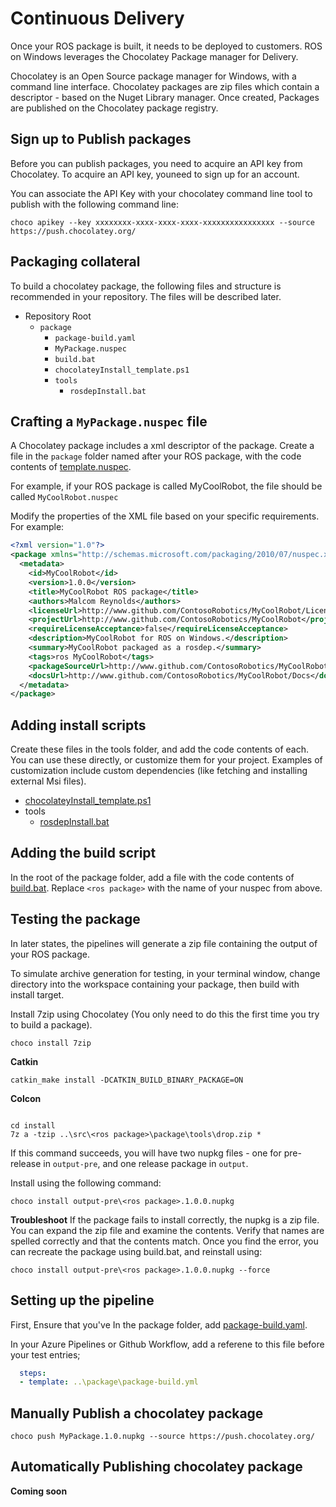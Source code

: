 
# Continuous Delivery
Once your ROS package is built, it needs to be deployed to customers. ROS on Windows leverages the Chocolatey Package manager for Delivery.

Chocolatey is an Open Source package manager for Windows, with a command line interface. Chocolatey packages are zip files which contain a descriptor - based on the Nuget Library manager. Once created, Packages are published on the Chocolatey package registry. 

## Sign up to Publish packages
Before you can publish packages, you need to acquire an API key from Chocolatey.
To acquire an API key, youneed to sign up for an account. 

You can associate the API Key with your chocolatey command line tool to publish with the following command line:
```
choco apikey --key xxxxxxxx-xxxx-xxxx-xxxx-xxxxxxxxxxxxxxxx --source https://push.chocolatey.org/
```

## Packaging collateral
To build a chocolatey package, the following files and structure is recommended in your repository. The files will be described later.

* Repository Root
    * `package`
        * `package-build.yaml`
        * `MyPackage.nuspec`
        * `build.bat`
        * `chocolateyInstall_template.ps1`
        * `tools`
            * `rosdepInstall.bat`


## Crafting a `MyPackage.nuspec` file
A Chocolatey package includes a xml descriptor of the package. Create a file in the `package` folder named after your ROS package, with the code contents of [template.nuspec](choco_template.md).

For example, if your ROS package is called MyCoolRobot, the file should be called `MyCoolRobot.nuspec`

Modify the properties of the XML file based on your specific requirements. For example:

```xml
<?xml version="1.0"?>
<package xmlns="http://schemas.microsoft.com/packaging/2010/07/nuspec.xsd">
  <metadata>
    <id>MyCoolRobot</id>
    <version>1.0.0</version>
    <title>MyCoolRobot ROS package</title>
    <authors>Malcom Reynolds</authors>
    <licenseUrl>http://www.github.com/ContosoRobotics/MyCoolRobot/License.txt</licenseUrl>
    <projectUrl>http://www.github.com/ContosoRobotics/MyCoolRobot</projectUrl>
    <requireLicenseAcceptance>false</requireLicenseAcceptance>
    <description>MyCoolRobot for ROS on Windows.</description>
    <summary>MyCoolRobot packaged as a rosdep.</summary>
    <tags>ros MyCoolRobot</tags>
    <packageSourceUrl>http://www.github.com/ContosoRobotics/MyCoolRobot</packageSourceUrl>
    <docsUrl>http://www.github.com/ContosoRobotics/MyCoolRobot/Docs</docsUrl>
  </metadata>
</package>
```

## Adding install scripts
Create these files in the tools folder, and add the code contents of each. You can use these directly, or customize them for your project. Examples of customization include custom dependencies (like fetching and installing external Msi files).

* [chocolateyInstall_template.ps1](chocolateyInstall_template.md)
* tools
    * [rosdepInstall.bat](rosdepInstall.md)

## Adding the build script
In the root of the package folder, add a file with the code contents of [build.bat](choco_build.md). Replace `<ros package>` with the name of your nuspec from above.

## Testing the package
In later states, the pipelines will generate a zip file containing the output of your ROS package. 

To simulate archive generation for testing, in your terminal window, change directory into the workspace containing your package, then build with install target.

Install 7zip using Chocolatey (You only need to do this the first time you try to build a package).

```batch
choco install 7zip
```

**Catkin**
```batch
catkin_make install -DCATKIN_BUILD_BINARY_PACKAGE=ON
```

**Colcon**
```batch

```

```batch
cd install
7z a -tzip ..\src\<ros package>\package\tools\drop.zip *
```
If this command succeeds, you will have two nupkg files - one for pre-release in `output-pre`, and one release package in `output`.

Install using the following command:
```batch
choco install output-pre\<ros package>.1.0.0.nupkg
```


**Troubleshoot**
If the package fails to install correctly, the nupkg is a zip file. You can expand the zip file and examine the contents. Verify that names are spelled correctly and that the contents match. Once you find the error, you can recreate the package using build.bat, and reinstall using:

```batch
choco install output-pre\<ros package>.1.0.0.nupkg --force
```

## Setting up the pipeline
First, Ensure that you've 
In the package folder, add [package-build.yaml](choco_pipeline_package.md). 

In your Azure Pipelines or Github Workflow, add a referene to this file before your test entries;

```yaml
  steps:
  - template: ..\package\package-build.yml
```

## Manually Publish a chocolatey package
```
choco push MyPackage.1.0.nupkg --source https://push.chocolatey.org/
```

## Automatically Publishing chocolatey package
**Coming soon**
